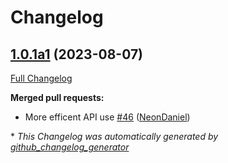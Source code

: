 # Changelog

## [1.0.1a1](https://github.com/NeonGeckoCom/skill-speed_test/tree/1.0.1a1) (2023-08-07)

[Full Changelog](https://github.com/NeonGeckoCom/skill-speed_test/compare/1.0.0...1.0.1a1)

**Merged pull requests:**

- More efficent API use [\#46](https://github.com/NeonGeckoCom/skill-speed_test/pull/46) ([NeonDaniel](https://github.com/NeonDaniel))



\* *This Changelog was automatically generated by [github_changelog_generator](https://github.com/github-changelog-generator/github-changelog-generator)*
